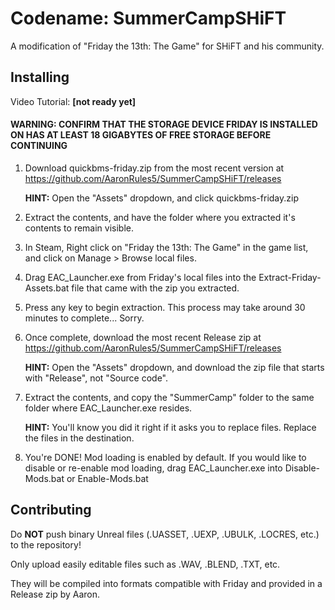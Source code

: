 # Codename: SummerCampSHiFT
A modification of "Friday the 13th: The Game" for SHiFT and his community.

## Installing

Video Tutorial: **[not ready yet]**

#### WARNING: CONFIRM THAT THE STORAGE DEVICE FRIDAY IS INSTALLED ON HAS AT LEAST 18 GIGABYTES OF FREE STORAGE BEFORE CONTINUING ####

1. Download quickbms-friday.zip from the most recent version at https://github.com/AaronRules5/SummerCampSHiFT/releases

   **HINT:** Open the "Assets" dropdown, and click quickbms-friday.zip

2. Extract the contents, and have the folder where you extracted it's contents to remain visible.

3. In Steam, Right click on "Friday the 13th: The Game" in the game list, and click on Manage > Browse local files.

4. Drag EAC_Launcher.exe from Friday's local files into the Extract-Friday-Assets.bat file that came with the zip you extracted.

5. Press any key to begin extraction. This process may take around 30 minutes to complete... Sorry.

6. Once complete, download the most recent Release zip at https://github.com/AaronRules5/SummerCampSHiFT/releases

   **HINT:** Open the "Assets" dropdown, and download the zip file that starts with "Release", not "Source code".

7. Extract the contents, and copy the "SummerCamp" folder to the same folder where EAC_Launcher.exe resides.
   
   **HINT:** You'll know you did it right if it asks you to replace files. Replace the files in the destination.

8. You're DONE! Mod loading is enabled by default. If you would like to disable or re-enable mod loading, drag EAC_Launcher.exe into Disable-Mods.bat or Enable-Mods.bat

## Contributing

Do **NOT** push binary Unreal files (.UASSET, .UEXP, .UBULK, .LOCRES, etc.) to the repository!

Only upload easily editable files such as .WAV, .BLEND, .TXT, etc. 

They will be compiled into formats compatible with Friday and provided in a Release zip by Aaron.
